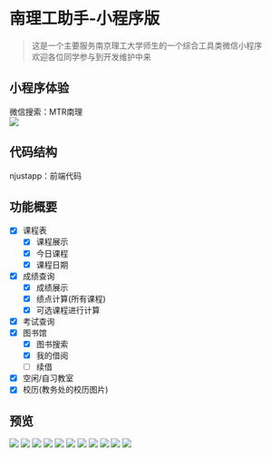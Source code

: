 # 南理工助手-小程序版

> 这是一个主要服务南京理工大学师生的一个综合工具类微信小程序</br>
> 欢迎各位同学参与到开发维护中来

## 小程序体验
微信搜索：MTR南理</br>
![](preview/Qrcode.jpg)

## 代码结构
njustapp：前端代码</br>

## 功能概要

- [x] 课程表
  - [x] 课程展示
  - [x] 今日课程
  - [x] 课程日期
- [x] 成绩查询
  - [x] 成绩展示
  - [x] 绩点计算(所有课程)
  - [x] 可选课程进行计算
- [x] 考试查询
- [x] 图书馆
  - [x] 图书搜索
  - [x] 我的借阅
  - [ ] 续借
- [x] 空闲/自习教室
- [x] 校历(教务处的校历图片)
<!-- - [ ] 寻物/寻卡(失物招领,并且针对校园卡单独分类) -->

## 预览
![](preview/index1.png)
![](preview/index2.png)
![](preview/me.png)
![](preview/course.png)
![](preview/grade1.jpg)
![](preview/grade2.jpg)
![](preview/classroom.png)
![](preview/cengke.png)
![](preview/searchbook.png)
![](preview/bookdetail.png)
![](preview/others.png)

